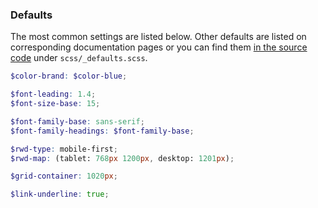 ### Defaults

The most common settings are listed below. Other defaults are listed
on corresponding documentation pages or you can find them [in the source code](https://github.com/bkzl/hocus-pocus/blob/master/scss/_defaults.scss)
under `scss/_defaults.scss`.

```scss
$color-brand: $color-blue;

$font-leading: 1.4;
$font-size-base: 15;

$font-family-base: sans-serif;
$font-family-headings: $font-family-base;

$rwd-type: mobile-first;
$rwd-map: (tablet: 768px 1200px, desktop: 1201px);

$grid-container: 1020px;

$link-underline: true;
```

